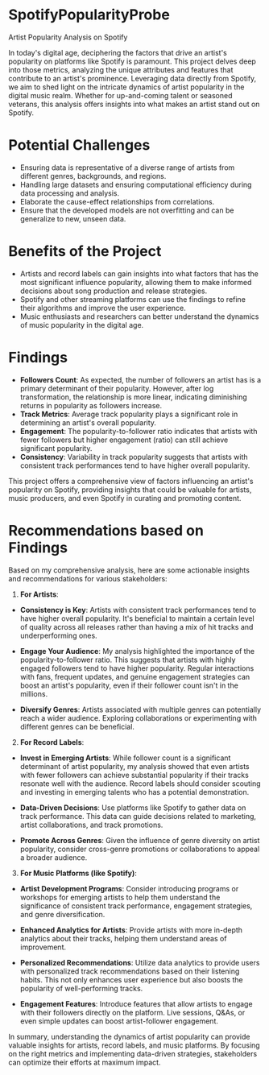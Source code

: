 # SpotifyPopularityProbe

Artist Popularity Analysis on Spotify

In today's digital age, deciphering the factors that drive an artist's popularity on platforms like Spotify is paramount. This project delves deep into those metrics, analyzing the unique attributes and features that contribute to an artist's prominence. Leveraging data directly from Spotify, we aim to shed light on the intricate dynamics of artist popularity in the digital music realm. Whether for up-and-coming talent or seasoned veterans, this analysis offers insights into what makes an artist stand out on Spotify.

# **Potential Challenges**

- Ensuring data is representative of a diverse range of artists from different genres, backgrounds, and regions.
- Handling large datasets and ensuring computational efficiency during data processing and analysis.
- Elaborate the cause-effect relationships from correlations.
- Ensure that the developed models are not overfitting and can be generalize to new, unseen data.

# **Benefits of the Project**

- Artists and record labels can gain insights into what factors that has the most significant influence popularity, allowing them to make informed decisions about song production and release strategies.
- Spotify and other streaming platforms can use the findings to refine their algorithms and improve the user experience.
- Music enthusiasts and researchers can better understand the dynamics of music popularity in the digital age.

# **Findings**

- **Followers Count**: As expected, the number of followers an artist has is a primary determinant of their popularity. However, after log transformation, the relationship is more linear, indicating diminishing returns in popularity as followers increase.
- **Track Metrics**: Average track popularity plays a significant role in determining an artist's overall popularity.
- **Engagement**: The popularity-to-follower ratio indicates that artists with fewer followers but higher engagement (ratio) can still achieve significant popularity.
- **Consistency**: Variability in track popularity suggests that artists with consistent track performances tend to have higher overall popularity.

This project offers a comprehensive view of factors influencing an artist's popularity on Spotify, providing insights that could be valuable for artists, music producers, and even Spotify in curating and promoting content.

# **Recommendations based on Findings**

Based on my comprehensive analysis, here are some actionable insights and recommendations for various stakeholders:

1. **For Artists**:
 - **Consistency is Key**: Artists with consistent track performances tend to have higher overall popularity. It's beneficial to maintain a certain level of quality across all releases rather than having a mix of hit tracks and underperforming ones.
  
 - **Engage Your Audience**: My analysis highlighted the importance of the popularity-to-follower ratio. This suggests that artists with highly engaged followers tend to have higher popularity. Regular interactions with fans, frequent updates, and genuine engagement strategies can boost an artist's popularity, even if their follower count isn't in the millions.
  
 - **Diversify Genres**: Artists associated with multiple genres can potentially reach a wider audience. Exploring collaborations or experimenting with different genres can be beneficial.

2. **For Record Labels**:
 - **Invest in Emerging Artists**: While follower count is a significant determinant of artist popularity, my analysis showed that even artists with fewer followers can achieve substantial popularity if their tracks resonate well with the audience. Record labels should consider scouting and investing in emerging talents who has a potential demonstration.

 - **Data-Driven Decisions**: Use platforms like Spotify to gather data on track performance. This data can guide decisions related to marketing, artist collaborations, and track promotions.

 - **Promote Across Genres**: Given the influence of genre diversity on artist popularity, consider cross-genre promotions or collaborations to appeal a broader audience.

3. **For Music Platforms (like Spotify)**:
 - **Artist Development Programs**: Consider introducing programs or workshops for emerging artists to help them understand the significance of consistent track performance, engagement strategies, and genre diversification.

 - **Enhanced Analytics for Artists**: Provide artists with more in-depth analytics about their tracks, helping them understand areas of improvement.

 - **Personalized Recommendations**: Utilize data analytics to provide users with personalized track recommendations based on their listening habits. This not only enhances user experience but also boosts the popularity of well-performing tracks.

 - **Engagement Features**: Introduce features that allow artists to engage with their followers directly on the platform. Live sessions, Q&As, or even simple updates can boost artist-follower engagement.

In summary, understanding the dynamics of artist popularity can provide valuable insights for artists, record labels, and music platforms. By focusing on the right metrics and implementing data-driven strategies, stakeholders can optimize their efforts at maximum impact.
